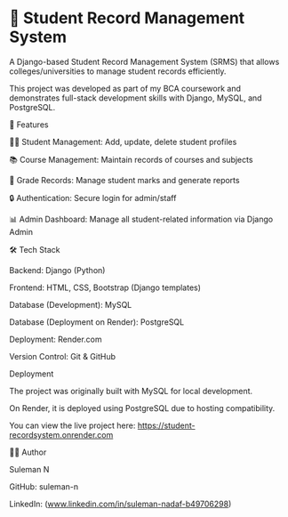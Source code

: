 # 📘 Student Record Management System
A Django-based Student Record Management System (SRMS) that allows colleges/universities to manage student records efficiently.

This project was developed as part of my BCA coursework and demonstrates full-stack development skills with Django, MySQL, and PostgreSQL.

🚀 Features 

👩‍🎓 Student Management: Add, update, delete student profiles

📚 Course Management: Maintain records of courses and subjects

🧾 Grade Records: Manage student marks and generate reports

🔒 Authentication: Secure login for admin/staff

📊 Admin Dashboard: Manage all student-related information via Django Admin

🛠️ Tech Stack

Backend: Django (Python)

Frontend: HTML, CSS, Bootstrap (Django templates)

Database (Development): MySQL

Database (Deployment on Render): PostgreSQL

Deployment: Render.com

Version Control: Git & GitHub

Deployment

The project was originally built with MySQL for local development.

On Render, it is deployed using PostgreSQL due to hosting compatibility.

You can view the live project here: https://student-recordsystem.onrender.com

👨‍💻 Author

Suleman N

GitHub: suleman-n

LinkedIn: (www.linkedin.com/in/suleman-nadaf-b49706298)
 
